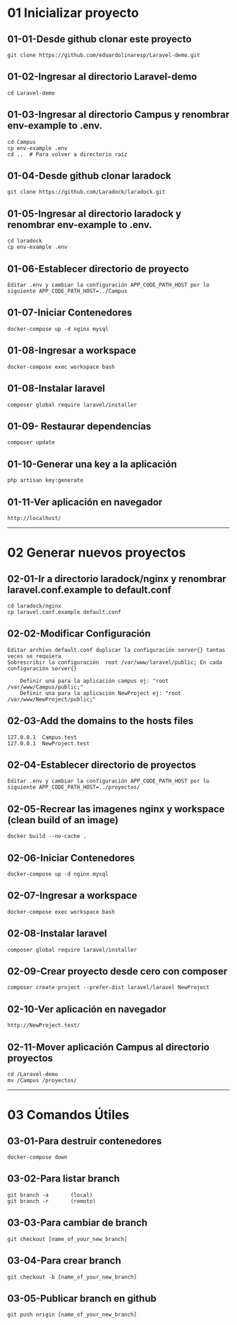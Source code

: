 # 01 Inicializar proyecto 

##	01-01-Desde github clonar este proyecto

	git clone https://github.com/eduardolinaresp/Laravel-demo.git
	 
##	01-02-Ingresar al directorio Laravel-demo

	cd Laravel-demo
	
##	01-03-Ingresar al directorio Campus y renombrar env-example to .env.

	cd Campus
	cp env-example .env
	cd ..  # Para volver a directorio raíz
	
##	01-04-Desde github clonar laradock

	git clone https://github.com/Laradock/laradock.git
   
##	01-05-Ingresar al directorio laradock y renombrar env-example to .env.

	cd laradock
	cp env-example .env
 
##	01-06-Establecer directorio de proyecto

	Editar .env y cambiar la configuración APP_CODE_PATH_HOST por lo siguiente APP_CODE_PATH_HOST=../Campus
	
##	01-07-Iniciar Contenedores

	docker-compose up -d nginx mysql
	
##	01-08-Ingresar a workspace

	docker-compose exec workspace bash	

##	01-08-Instalar laravel

	composer global require laravel/installer
	

##	01-09- Restaurar dependencias  
	
	composer update

##	01-10-Generar una key a la aplicación 
	
	php artisan key:generate
	
##	01-11-Ver aplicación en navegador

	http://localhost/

--------------------

# 02 Generar nuevos proyectos 

##	02-01-Ir a directorio laradock/nginx y renombrar laravel.conf.example to default.conf

	cd laradock/nginx
	cp laravel.conf.example default.conf
	
##	02-02-Modificar Configuración
	
	Editar archivo default.conf duplicar la configuración server{} tantas veces se requiera
	Sobrescribir la configuración  root /var/www/laravel/public; En cada configuración server{} 
	
		Definir una para la aplicación campus ej: "root /var/www/Campus/public;"
		Definir una para la aplicación NewProject ej: "root /var/www/NewProject/public;"

##	02-03-Add the domains to the hosts files 

	127.0.0.1  Campus.test
	127.0.0.1  NewProject.test
	
##	02-04-Establecer directorio de proyectos

	Editar .env y cambiar la configuración APP_CODE_PATH_HOST por lo siguiente APP_CODE_PATH_HOST=../proyectos/

		
##	02-05-Recrear las imagenes nginx y workspace (clean build of an image)

	docker build --no-cache .
	
##	02-06-Iniciar Contenedores

	docker-compose up -d nginx mysql
	
##	02-07-Ingresar a workspace

	docker-compose exec workspace bash	

##	02-08-Instalar laravel

	composer global require laravel/installer	

##	02-09-Crear proyecto desde cero con composer 
	
	composer create-project --prefer-dist laravel/laravel NewProject
	 

##	02-10-Ver aplicación en navegador
	
	http://NewProject.test/
	
##	02-11-Mover aplicación Campus al directorio proyectos 

    cd /Laravel-demo 
	mv /Campus /proyectos/
	
--------------------------------

# 03 Comandos Útiles 

##	03-01-Para destruir contenedores

	docker-compose down

##	03-02-Para listar branch

	git branch -a 	 	(local)
	git branch -r  		(remoto)

##	03-03-Para cambiar de branch

	git checkout [name_of_your_new_branch]

##	03-04-Para crear branch

	git checkout -b [name_of_your_new_branch]

##	03-05-Publicar branch en github

	git push origin [name_of_your_new_branch]
	 
 

